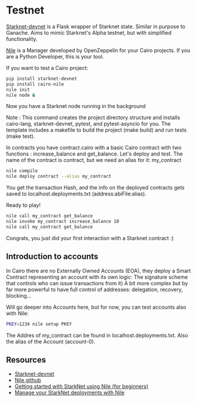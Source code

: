 # Testnet
[Starknet-devnet](https://github.com/Shard-Labs/starknet-devnet) is a Flask wrapper of Starknet state. Similar in purpose to Ganache.
Aims to mimic Starknet's Alpha testnet, but with simplified functionality.

[Nile](https://github.com/OpenZeppelin/nile) is a Manager developed by OpenZeppelin for your Cairo projects. If you are a Python Developer, this is your tool.

If you want to test a Cairo project:
```bash
pip install starknet-devnet
pip install cairo-nile
nile init
nile node &
```

Now you have a Starknet node running in the background

Note : This command creates the project directory structure and installs cairo-lang, starknet-devnet, pytest, and pytest-asyncio for you. The template includes a makefile to build the project (make build) and run tests (make test).

In contracts you have contract.cairo with a basic Cairo contract with two functions : increase_balance and get_balance. Let's deploy and test. The name of the contract is contract, but we need an alias for it: my_contract

```bash
nile compile
nile deploy contract --alias my_contract
```

You get the transaction Hash, and the info on the deployed contracts gets saved to localhost.deployments.txt (address:abiFile:alias).

Ready to play!
```bash
nile call my_contract get_balance
nile invoke my_contract increase_balance 10
nile call my_contract get_balance
```

Congrats, you just did your first interaction with a Starknet contract :)

## Introduction to accounts
In Cairo there are no Externally Owned Accounts (EOA), they deploy a Smart Contract representing an account with its own logic: The signature scheme that controls who can issue transactions from it)
A bit more complex but by far more powerful to have full control of addresses: delegation, recovery, blocking...

Will go deeper into Accounts here, but for now, you can test accounts also with Nile:
```bash
PKEY=1234 nile setup PKEY
```

The Addres of my_contract can be found in localhost.deployments.txt. Also the alias of the Account (account-0).

## Resources
- [Starknet-devnet](https://github.com/Shard-Labs/starknet-devnet)
- [Nile github](https://github.com/OpenZeppelin/nile)
- [Getting started with StarkNet using Nile (for beginners)](https://medium.com/coinmonks/starknet-tutorial-for-beginners-using-nile-6af9c2270c15)
- [Manage your StarkNet deployments with Nile](https://medium.com/@martriay/manage-your-starknet-deployments-with-nile-%EF%B8%8F-e849d40546dd)

